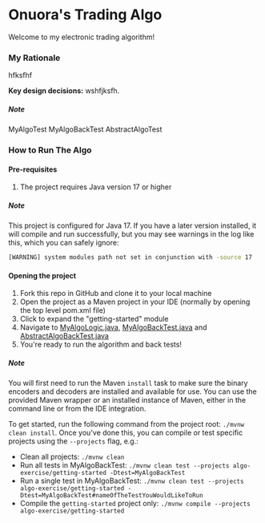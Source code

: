 # Onuora's Trading Algo

Welcome to my electronic trading algorithm!

### My Rationale

hfksfhf

**Key design decisions:** wshfjksfh. 

##### Note

MyAlgoTest
MyAlgoBackTest
AbstractAlgoTest

### How to Run The Algo

#### Pre-requisites

1. The project requires Java version 17 or higher

##### Note
This project is configured for Java 17. If you have a later version installed, it will compile and run successfully, but you may see warnings in the log like this, which you can safely ignore:

```sh
[WARNING] system modules path not set in conjunction with -source 17
```

#### Opening the project

1. Fork this repo in GitHub and clone it to your local machine
2. Open the project as a Maven project in your IDE (normally by opening the top level pom.xml file)
3. Click to expand the "getting-started" module
4. Navigate to [MyAlgoLogic.java](https://github.com/ow1609/trading-algorithm-assessment/blob/cancel-order-logic/algo-exercise/getting-started/src/main/java/codingblackfemales/gettingstarted/MyAlgoLogic.java), [MyAlgoBackTest.java](https://github.com/ow1609/trading-algorithm-assessment/blob/cancel-order-logic/algo-exercise/getting-started/src/test/java/codingblackfemales/gettingstarted/MyAlgoBackTest.java) and [AbstractAlgoBackTest.java](https://github.com/ow1609/trading-algorithm-assessment/blob/cancel-order-logic/algo-exercise/getting-started/src/test/java/codingblackfemales/gettingstarted/AbstractAlgoBackTest.java) 
5. You're ready to run the algorithm and back tests!

##### Note
You will first need to run the Maven `install` task to make sure the binary encoders and decoders are installed and available for use. You can use the provided Maven wrapper or an installed instance of Maven, either in the command line or from the IDE integration.

To get started, run the following command from the project root: `./mvnw clean install`. Once you've done this, you can compile or test specific projects using the `--projects` flag, e.g.:

- Clean all projects: `./mvnw clean`
- Run all tests in MyAlgoBackTest: `./mvnw clean test --projects algo-exercise/getting-started -Dtest=MyAlgoBackTest`
- Run a single test in MyAlgoBackTest: `./mvnw clean test --projects algo-exercise/getting-started -Dtest=MyAlgoBackTest#nameOfTheTestYouWouldLikeToRun`
- Compile the `getting-started` project only: `./mvnw compile --projects algo-exercise/getting-started`